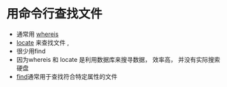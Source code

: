 # 用命令行查找文件

- 通常用 [whereis](Linux_Command_whereis.md) 
- [locate](Linux_Command_Locate.md) 来查找文件 , 
- 很少用find
-  因为whereis 和 locate 是利用数据库来搜寻数据， 效率高， 并没有实际搜索硬盘
- [find](Linux_find.md)通常用于查找符合特定属性的文件


